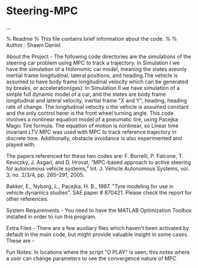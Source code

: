# Steering-MPC

...

% Readme
% This file contains brief information about the code.
%
% Author : Shawn Daniel


About the Project -
The following code directories are the simulations of the steering car problem using MPC to track a trajectory. 
In Simulation I we have the simulation of a Holonomic car model, meaning the states areonly inertial frame longitudinal, 
lateral positions, and heading.The vehicle is assumed to have body frame longitudinal velocity which can be generated by breaks,
 or acceleration(gas).
 In Simulation II we have simulation of a simple full dynamic model of a car, and the states are body frame longitudinal  and lateral velocity, inertial frame "X and Y", heading, heading rate of change. The longitudinal velocity o the vehicle is assumed constant and the only control herer is the front wheel turning angle. This code involves a nonlinear equation model of a pneumatic tire, using Pacejka Magic Tire formula. The equation of motion is nonlinear, so  Linear time invariant LTV MPC was used with MPC to track reference trajectory in discrete time. Additionally, obstacle avoidance is also experimented and played with.


The papers referenced for these two codes are:
F. Borrelli, P. Falcone, T. Keviczky, J. Asgari, and D. Hrovat,
“MPC-based approach to active steering for autonomous vehicle
systems,” Int. J. Vehicle Autonomous Systems, vol. 3, no. 2/3/4,
pp. 265–291, 2005.

Bakker, E., Nyborg, L., Pacejka, H. B., 1987. "Tyre modeling for use in vehicle dynamics studies". SAE paper # 870421.
Please check the report for other references.

System Requirements -
You need to have the MATLAB Optimization Toolbox installed in order to run this program.


Extra Files -
There are a few auxiliary files which haven't been activated by default in the main code, but might provide valuable insight in some cases. These are -

Fun Notes: In locations where the script "O PLAY" is seen, this notes where a user can change parameters to see the convergence nature of MPC





